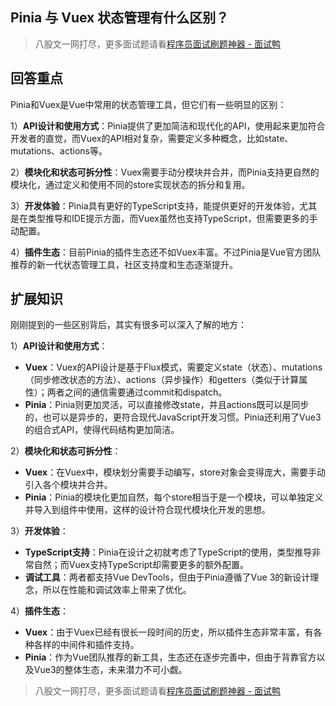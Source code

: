 ## Pinia 与 Vuex 状态管理有什么区别？
> 八股文一网打尽，更多面试题请看[程序员面试刷题神器 - 面试鸭](https://www.mianshiya.com/)

## 回答重点
Pinia和Vuex是Vue中常用的状态管理工具，但它们有一些明显的区别：

1）**API设计和使用方式**：Pinia提供了更加简洁和现代化的API，使用起来更加符合开发者的直觉，而Vuex的API相对复杂，需要定义多种概念，比如state、mutations、actions等。
   
2）**模块化和状态可拆分性**：Vuex需要手动分模块并合并，而Pinia支持更自然的模块化，通过定义和使用不同的store实现状态的拆分和复用。
   
3）**开发体验**：Pinia具有更好的TypeScript支持，能提供更好的开发体验，尤其是在类型推导和IDE提示方面，而Vuex虽然也支持TypeScript，但需要更多的手动配置。

4）**插件生态**：目前Pinia的插件生态还不如Vuex丰富。不过Pinia是Vue官方团队推荐的新一代状态管理工具，社区支持度和生态逐渐提升。

## 扩展知识

刚刚提到的一些区别背后，其实有很多可以深入了解的地方：

1）**API设计和使用方式**：
   - **Vuex**：Vuex的API设计是基于Flux模式，需要定义state（状态）、mutations（同步修改状态的方法）、actions（异步操作）和getters（类似于计算属性）；两者之间的通信需要通过commit和dispatch。
   - **Pinia**：Pinia则更加灵活，可以直接修改state，并且actions既可以是同步的，也可以是异步的，更符合现代JavaScript开发习惯。Pinia还利用了Vue3的组合式API，使得代码结构更加简洁。

2）**模块化和状态可拆分性**：
   - **Vuex**：在Vuex中，模块划分需要手动编写，store对象会变得庞大，需要手动引入各个模块并合并。
   - **Pinia**：Pinia的模块化更加自然，每个store相当于是一个模块，可以单独定义并导入到组件中使用，这样的设计符合现代模块化开发的思想。

3）**开发体验**：
   - **TypeScript支持**：Pinia在设计之初就考虑了TypeScript的使用，类型推导非常自然；而Vuex支持TypeScript却需要更多的额外配置。
   - **调试工具**：两者都支持Vue DevTools，但由于Pinia遵循了Vue 3的新设计理念，所以在性能和调试效率上带来了优化。

4）**插件生态**：
   - **Vuex**：由于Vuex已经有很长一段时间的历史，所以插件生态非常丰富，有各种各样的中间件和插件支持。
   - **Pinia**：作为Vue团队推荐的新工具，生态还在逐步完善中，但由于背靠官方以及Vue3的整体生态，未来潜力不可小觑。



> 八股文一网打尽，更多面试题请看[程序员面试刷题神器 - 面试鸭](https://www.mianshiya.com/)